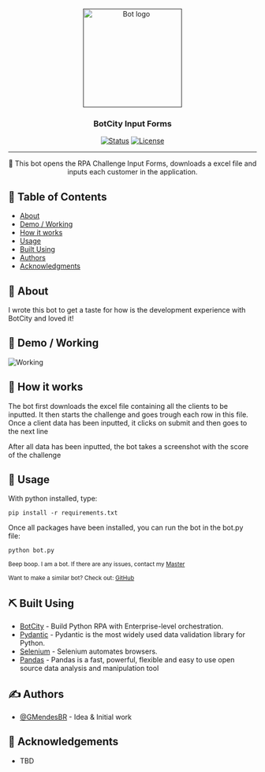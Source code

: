 <p align="center">
  <a href="" rel="noopener">
 <img width=200px height=200px src="https://alexia.vc/wp-content/uploads/2021/12/Botcity2.png" alt="Bot logo"></a>
</p>

<h3 align="center">BotCity Input Forms</h3>

<div align="center">

[![Status](https://img.shields.io/badge/status-active-success.svg)]()
[![License](https://img.shields.io/badge/license-MIT-blue.svg)](/LICENSE)

</div>

---

<p align="center"> 🤖 This bot opens the RPA Challenge Input Forms, downloads a excel file and inputs each customer in the application.
    <br> 
</p>

## 📝 Table of Contents

- [About](#about)
- [Demo / Working](#demo)
- [How it works](#working)
- [Usage](#usage)
- [Built Using](#built_using)
- [Authors](#authors)
- [Acknowledgments](#acknowledgement)

## 🧐 About <a name = "about"></a>

I wrote this bot to get a taste for how is the development experience with BotCity and loved it!

## 🎥 Demo / Working <a name = "demo"></a>

![Working](https://media.giphy.com/media/v1.Y2lkPTc5MGI3NjExcDVkNjZjdTBpa3U3bnVxMjF4cDJ5bGpudHl5d21ua284MnZsbWpqNiZlcD12MV9pbnRlcm5hbF9naWZfYnlfaWQmY3Q9Zw/eFvKBcLVD8lf2FTJUu/giphy.gif)

## 💭 How it works <a name = "working"></a>

The bot first downloads the excel file containing all the clients to be inputted. It then starts the challenge and goes trough each row in this file. Once a client data has been inputted, it clicks on submit and then goes to the next line

After all data has been inputted, the bot takes a screenshot with the score of the challenge

## 🎈 Usage <a name = "usage"></a>

With python installed, type:

```
pip install -r requirements.txt
```

Once all packages have been installed, you can run the bot in the bot.py file:

```
python bot.py
```




<sup>Beep boop. I am a bot. If there are any issues, contact my [Master](https://www.linkedin.com/in/guigomeebr/)</sup>

<sup>Want to make a similar bot? Check out: [GitHub](https://github.com/botcity-dev)</sup>

## ⛏️ Built Using <a name = "built_using"></a>

- [BotCity](https://www.botcity.dev/) - Build Python RPA with Enterprise-level orchestration.
- [Pydantic](https://docs.pydantic.dev/latest/) - Pydantic is the most widely used data validation library for Python.
- [Selenium](https://www.selenium.dev/) - Selenium automates browsers. 
- [Pandas](https://pandas.pydata.org/) - Pandas is a fast, powerful, flexible and easy to use open source data analysis and manipulation tool

## ✍️ Authors <a name = "authors"></a>

- [@GMendesBR](https://github.com/GuiMendes-BR) - Idea & Initial work

## 🎉 Acknowledgements <a name = "acknowledgement"></a>

- TBD
